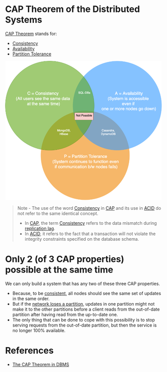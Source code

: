 # CAP Theorem of the Distributed Systems

[CAP Theorem](https://www.geeksforgeeks.org/the-cap-theorem-in-dbms/) stands for:
- [Consistency](../4_Consistency-Replication/Readme.md)
- [Availability](../../7a_HighAvailability/Readme.md)
- [Partition Tolerance](NetworkPartition.md)

![img.png](assets/CAP_Theorem.drawio.png)

> Note - The use of the word [Consistency](../4_Consistency-Replication/Readme.md) in [CAP]() and its use in [ACID](../1_ACID-Transactions/Readme.md) do not refer to the same identical concept.
> - In [CAP](), the term [Consistency](../4_Consistency-Replication/Readme.md) refers to the data mismatch during [replication lag](../4_Consistency-Replication/ReplicationLag.md).
> - In [ACID](../1_ACID-Transactions/Readme.md), it refers to the fact that a transaction will not violate the integrity constraints specified on the database schema.

# Only 2 (of 3 CAP properties) possible at the same time
We can only build a system that has any two of these three CAP properties.
- Because, to be [consistent](../4_Consistency-Replication/Readme.md), all nodes should see the same set of updates in the same order.
- But if the [network loses a partition](NetworkPartition.md), updates in one partition might not make it to the other partitions before a client reads from the out-of-date partition after having read from the up-to-date one.
- The only thing that can be done to cope with this possibility is to stop serving requests from the out-of-date partition, but then the service is no longer 100% available.

# References
- [The CAP Theorem in DBMS](https://www.geeksforgeeks.org/the-cap-theorem-in-dbms/)